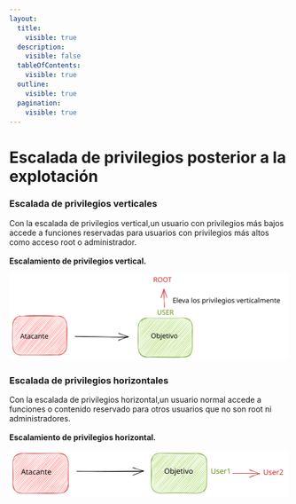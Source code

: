 ```yaml
---
layout:
  title:
    visible: true
  description:
    visible: false
  tableOfContents:
    visible: true
  outline:
    visible: true
  pagination:
    visible: true
---
```


# Escalada de privilegios posterior a la explotación

### **Escalada de privilegios verticales**

Con la escalada de privilegios vertical,un usuario con privilegios más bajos accede a funciones reservadas para usuarios con privilegios más altos como acceso root o administrador.\
\
**Escalamiento de privilegios vertical.**

<img src="../../../.gitbook/assets/file.excalidraw (2).svg" alt="" class="gitbook-drawing">

### Escalada de privilegios horizontales

Con la escalada de privilegios horizontal,un usuario normal accede a funciones o contenido reservado para otros usuarios que no son root ni administradores. \
\
**Escalamiento de privilegios horizontal.**

<img src="../../../.gitbook/assets/file.excalidraw (3).svg" alt="" class="gitbook-drawing">
